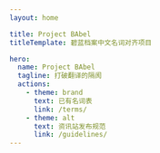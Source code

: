 ```yaml
---
layout: home

title: Project BAbel
titleTemplate: 碧蓝档案中文名词对齐项目

hero:
  name: Project BAbel
  tagline: 打破翻译的隔阂
  actions:
    - theme: brand
      text: 已有名词表
      link: /terms/
    - theme: alt
      text: 资讯站发布规范
      link: /guidelines/
---
```


